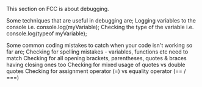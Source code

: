 This section on FCC is about debugging.

Some techniques that are useful in debugging are;
Logging variables to the console i.e. console.log(myVariable);
Checking the type of the variable i.e. console.log(typeof myVariable);

Some common coding mistakes to catch when your code isn't working so far are;
Checking for spelling mistakes - variables, functions etc need to match
Checking for all opening brackets, parentheses, quotes & braces having closing ones too
Checking for mixed usage of quotes vs double quotes
Checking for assignment operator (=) vs equality operator (== / ===)

